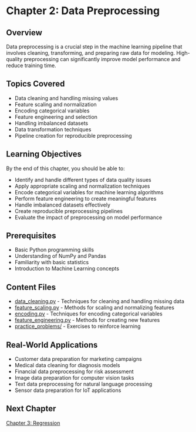 # Chapter 2: Data Preprocessing

## Overview
Data preprocessing is a crucial step in the machine learning pipeline that involves cleaning, transforming, and preparing raw data for modeling. High-quality preprocessing can significantly improve model performance and reduce training time.

## Topics Covered
- Data cleaning and handling missing values
- Feature scaling and normalization
- Encoding categorical variables
- Feature engineering and selection
- Handling imbalanced datasets
- Data transformation techniques
- Pipeline creation for reproducible preprocessing

## Learning Objectives
By the end of this chapter, you should be able to:
- Identify and handle different types of data quality issues
- Apply appropriate scaling and normalization techniques
- Encode categorical variables for machine learning algorithms
- Perform feature engineering to create meaningful features
- Handle imbalanced datasets effectively
- Create reproducible preprocessing pipelines
- Evaluate the impact of preprocessing on model performance

## Prerequisites
- Basic Python programming skills
- Understanding of NumPy and Pandas
- Familiarity with basic statistics
- Introduction to Machine Learning concepts

## Content Files
- [data_cleaning.py](data_cleaning.py) - Techniques for cleaning and handling missing data
- [feature_scaling.py](feature_scaling.py) - Methods for scaling and normalizing features
- [encoding.py](encoding.py) - Techniques for encoding categorical variables
- [feature_engineering.py](feature_engineering.py) - Methods for creating new features
- [practice_problems/](practice_problems/) - Exercises to reinforce learning

## Real-World Applications
- Customer data preparation for marketing campaigns
- Medical data cleaning for diagnosis models
- Financial data preprocessing for risk assessment
- Image data preparation for computer vision tasks
- Text data preprocessing for natural language processing
- Sensor data preparation for IoT applications

## Next Chapter
[Chapter 3: Regression](../03_regression/)
